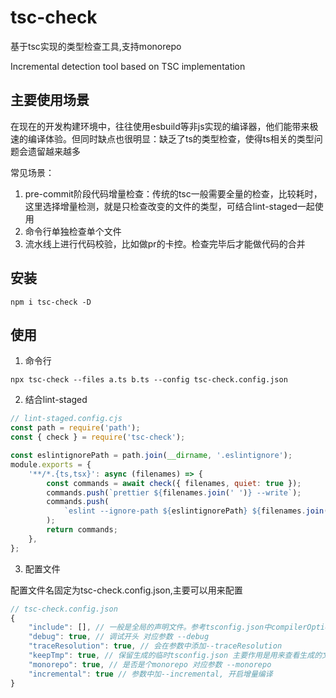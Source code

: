 # tsc-check

基于tsc实现的类型检查工具,支持monorepo

Incremental detection tool based on TSC implementation

## 主要使用场景

在现在的开发构建环境中，往往使用esbuild等非js实现的编译器，他们能带来极速的编译体验。但同时缺点也很明显：缺乏了ts的类型检查，使得ts相关的类型问题会遗留越来越多

常见场景：

1. pre-commit阶段代码增量检查：传统的tsc一般需要全量的检查，比较耗时，这里选择增量检测，就是只检查改变的文件的类型，可结合lint-staged一起使用
2. 命令行单独检查单个文件
3. 流水线上进行代码校验，比如做pr的卡控。检查完毕后才能做代码的合并

## 安装

```shell
npm i tsc-check -D
```

## 使用

1. 命令行

```shell
npx tsc-check --files a.ts b.ts --config tsc-check.config.json

```

2. 结合lint-staged

```js
// lint-staged.config.cjs
const path = require('path');
const { check } = require('tsc-check');

const eslintignorePath = path.join(__dirname, '.eslintignore');
module.exports = {
    '**/*.{ts,tsx}': async (filenames) => {
        const commands = await check({ filenames, quiet: true });
        commands.push(`prettier ${filenames.join(' ')} --write`);
        commands.push(
            `eslint --ignore-path ${eslintignorePath} ${filenames.join(' ')} --fix --quiet --cache`
        );
        return commands;
    },
};
```

3. 配置文件

配置文件名固定为tsc-check.config.json,主要可以用来配置

```js
// tsc-check.config.json
{
    "include": [], // 一般是全局的声明文件。参考tsconfig.json中compilerOptions.include字段
    "debug": true, // 调试开头 对应参数 --debug
    "traceResolution": true, // 会在参数中添加--traceResolution
    "keepTmp": true, // 保留生成的临时tsconfig.json 主要作用是用来查看生成的文件是否符合预期 对应参数 --keepTmp
    "monorepo": true, // 是否是个monorepo 对应参数 --monorepo
    "incremental": true // 参数中加--incremental, 开启增量编译
}
```
